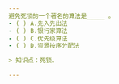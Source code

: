 ```yaml
---
避免死锁的一个著名的算法是_____ 。
- ( ) A.先入先出法 
- ( ) B.银行家算法 
- ( ) C.优先级算法 
- ( ) D.资源按序分配法

> 知识点：死锁。

---
```

